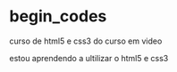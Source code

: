 # begin_codes
 curso de html5 e css3 do curso em video

 estou aprendendo a ultilizar o html5 e css3
